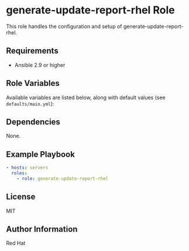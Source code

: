 # generate-update-report-rhel Role

This role handles the configuration and setup of generate-update-report-rhel.

## Requirements

- Ansible 2.9 or higher

## Role Variables

Available variables are listed below, along with default values (see `defaults/main.yml`):

## Dependencies

None.

## Example Playbook

```yaml
- hosts: servers
  roles:
    - role: generate-update-report-rhel
```

## License

MIT

## Author Information

Red Hat
